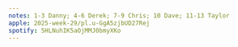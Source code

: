 ```yaml
---
notes: 1-3 Danny; 4-6 Derek; 7-9 Chris; 10 Dave; 11-13 Taylor
apple: 2025-week-29/pl.u-GgA5zjbUD27Rej
spotify: 5HLNuhIK5aOjMMJ0bmyXKo
---
```

